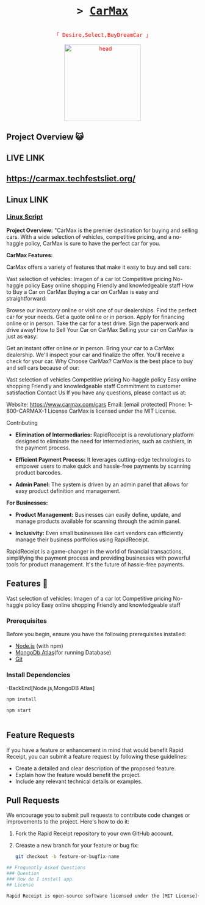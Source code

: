 

<h1 align="center">
        <samp>&gt;
                <b><a target="_blank" href="http://rapidreceipt.techfestsliet.org/prerequisite">CarMax </a></b>
        </samp>
</h1>
<p align="center" style="color:red"> 
  <samp>
    <br>
    「 Desire,Select,BuyDreamCar 」
    <br>
    <br>
  </samp>
         <img src="https://raw.githubusercontent.com/shoaibisa/rapid-receipt/master/images/rapid-receipts-high-resolution-logo-transparent.png" alt="head" height="200px" width="200px" height="100px" />
</p>
    
## Project Overview 😺

## LIVE LINK 
## <a href="https://carmax.techfestsliet.org/">https://carmax.techfestsliet.org/</a>
## Linux LINK 
### <a href="https://github.com/Suruchi7-2/CarMAx/tree/master/LinuxScript" > Linux Script </a>
**Project Overview:** 
"CarMax is the premier destination for buying and selling cars. With a wide selection of vehicles, competitive pricing, and a no-haggle policy, CarMax is sure to have the perfect car for you.

**CarMax Features:**

CarMax offers a variety of features that make it easy to buy and sell cars:

Vast selection of vehicles: Imagen of a car lot
Competitive pricing
No-haggle policy
Easy online shopping
Friendly and knowledgeable staff
How to Buy a Car on CarMax
Buying a car on CarMax is easy and straightforward:

Browse our inventory online or visit one of our dealerships.
Find the perfect car for your needs.
Get a quote online or in person.
Apply for financing online or in person.
Take the car for a test drive.
Sign the paperwork and drive away!
How to Sell Your Car on CarMax
Selling your car on CarMax is just as easy:

Get an instant offer online or in person.
Bring your car to a CarMax dealership.
We'll inspect your car and finalize the offer.
You'll receive a check for your car.
Why Choose CarMax?
CarMax is the best place to buy and sell cars because of our:

Vast selection of vehicles
Competitive pricing
No-haggle policy
Easy online shopping
Friendly and knowledgeable staff
Commitment to customer satisfaction
Contact Us
If you have any questions, please contact us at:

Website: https://www.carmax.com/cars
Email: [email protected]
Phone: 1-800-CARMAX-1
License
CarMax is licensed under the MIT License.

Contributing

- **Elimination of Intermediaries:** RapidReceipt is a revolutionary platform designed to eliminate the need for intermediaries, such as cashiers, in the payment process.

- **Efficient Payment Process:** It leverages cutting-edge technologies to empower users to make quick and hassle-free payments by scanning product barcodes.

- **Admin Panel:** The system is driven by an admin panel that allows for easy product definition and management.

**For Businesses:**

- **Product Management:** Businesses can easily define, update, and manage products available for scanning through the admin panel.

- **Inclusivity:** Even small businesses like cart vendors can efficiently manage their business portfolios using RapidReceipt.

RapidReceipt is a game-changer in the world of financial transactions, simplifying the payment process and providing businesses with powerful tools for product management. It's the future of hassle-free payments.


## Features 📑
Vast selection of vehicles: Imagen of a car lot
Competitive pricing
No-haggle policy
Easy online shopping
Friendly and knowledgeable staff

### Prerequisites

Before you begin, ensure you have the following prerequisites installed:

- [Node.js](https://nodejs.org/) (with npm)
- [MongoDb Atlas](https://mongoDb.com)(for running Database)
- [Git](https://git-scm.com/)
### Install Dependencies

-BackEnd[Node.js,MongoDB Atlas]
```bash
npm install
```
```bash
npm start
  
```
 

## Feature Requests

If you have a feature or enhancement in mind that would benefit Rapid Receipt, you can submit a feature request by following these guidelines:

- Create a detailed and clear description of the proposed feature.
- Explain how the feature would benefit the project.
- Include any relevant technical details or examples.

## Pull Requests

We encourage you to submit pull requests to contribute code changes or improvements to the project. Here's how to do it:

1. Fork the Rapid Receipt repository to your own GitHub account.

2. Creaste a new branch for your feature or bug fix:

   ```bash
   git checkout -b feature-or-bugfix-name

```bash
## Frequently Asked Questions
### Question
### How do I install app.
## License

Rapid Receipt is open-source software licensed under the [MIT License](LICENSE).
